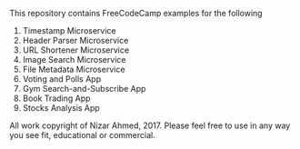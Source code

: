 
This repository contains FreeCodeCamp examples for the following
 1. Timestamp Microservice
 2. Header Parser Microservice
 3. URL Shortener Microservice
 4. Image Search Microservice
 5. File Metadata Microservice
 6. Voting and Polls App
 7. Gym Search-and-Subscribe App
 8. Book Trading App
 9. Stocks Analysis App

All work copyright of Nizar Ahmed, 2017. 
Please feel free to use in any way you see fit, educational or commercial. 
